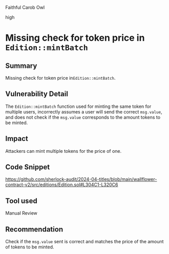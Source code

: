Faithful Carob Owl

high

# Missing check for token price in `Edition::mintBatch`

## Summary

Missing check for token price in`Edition::mintBatch`.

## Vulnerability Detail

The `Edition::mintBatch` function used for minting the same token for multiple users, incorrectly assumes a user will send the correct `msg.value`, and does not check if the `msg.value` corresponds to the amount tokens to be minted.

## Impact

Attackers can mint multiple tokens for the price of one.

## Code Snippet

https://github.com/sherlock-audit/2024-04-titles/blob/main/wallflower-contract-v2/src/editions/Edition.sol#L304C1-L320C6

## Tool used

Manual Review

## Recommendation

Check if the `msg.value` sent is correct and matches the price of the amount of tokens to be minted.
